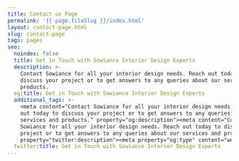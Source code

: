```yaml
---
title: Contact us Page
permalink: '{{ page.fileSlug }}/index.html'
layout: contact-page.html
slug: contact-page
tags: pages
seo:
  noindex: false
  title: Get in Touch with Sowiance Interior Design Experts
  description: >-
    Contact Sowiance for all your interior design needs. Reach out today to
    discuss your project or to get answers to any queries about our services and
    products.
  og:title: Get in Touch with Sowiance Interior Design Experts
  additional_tags: >-
    <meta content="Contact Sowiance for all your interior design needs. Reach
    out today to discuss your project or to get answers to any queries about our
    services and products." property="og:description"><meta content="Contact
    Sowiance for all your interior design needs. Reach out today to discuss your
    project or to get answers to any queries about our services and products."
    property="twitter:description"><meta property="og:type" content="website">
  twitter:title: Get in Touch with Sowiance Interior Design Experts
---
```




